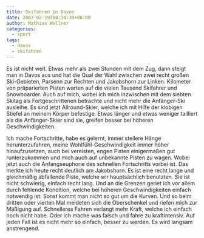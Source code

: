 ```yaml
---
title: Skifahren in Davos
date: 2007-02-19T00:14:39+00:00
author: Mathias Wellner
categories:
  - sport
tags:
  - davos
  - skifahren
---
```

Es ist nicht weit. Etwas mehr als zwei Stunden mit dem Zug, dann steigt man in Davos aus und hat die Qual der Wahl zwischen zwei recht großen Ski-Gebieten, Parsenn zur Rechten und Jakobshorn zur Linken. Kilometer von präparierten Pisten warten auf die vielen Tausend Skifahrer und Snowboarder. Auch auf mich, wobei ich mich inzwischen mit dem siebten Skitag als Fortgeschrittenen betrachte und nicht mehr die Anfänger-Ski ausleihe. Es sind jetzt Allround-Skier, welche ich mit Hilfe der klobigen Stiefel an meinem Körper befestige. Etwas länger und etwas weniger tailliert als die Anfänger-Skier sind sie, greifen besser bei höheren Geschwindigkeiten.

Ich mache Fortschritte, habe es gelernt, immer steilere Hänge herunterzufahren, meine Wohlfühl-Geschwindigkeit immer höher hinaufzusetzen, auch bei vereisten, engen Pisten einigermaßen gut runterzukommen und mich auch auf unbekannte Pisten zu wagen. Wobei jetzt auch die Anfangseuphorie des schnellen Fortschritts vorbei ist. Das merkte ich heute recht deutlich am Jakobshorn. Es ist eine recht lange und gleichmäßig abfallende Piste, welche wir hauptsächlich benutzten. Sie ist nicht schwierig, einfach recht lang. Und an die Grenzen geriet ich vor allem durch fehlende Kondition, welche bei höheren Geschwindigkeiten einfach notwendig ist. Sonst kommt man nicht so gut um die Kurven. Und so beim dritten oder vierten Mal meldeten sich die Oberschenkel und riefen mich zur Mäßigung auf. Schnelleres Fahren verlangt mehr Kraft, welche ich einfach noch nicht habe. Oder ich mache was falsch und fahre zu kraftintensiv. Auf jeden Fall ist es nicht mehr so einfach, besser zu werden. Es wird langsam anstrengend.